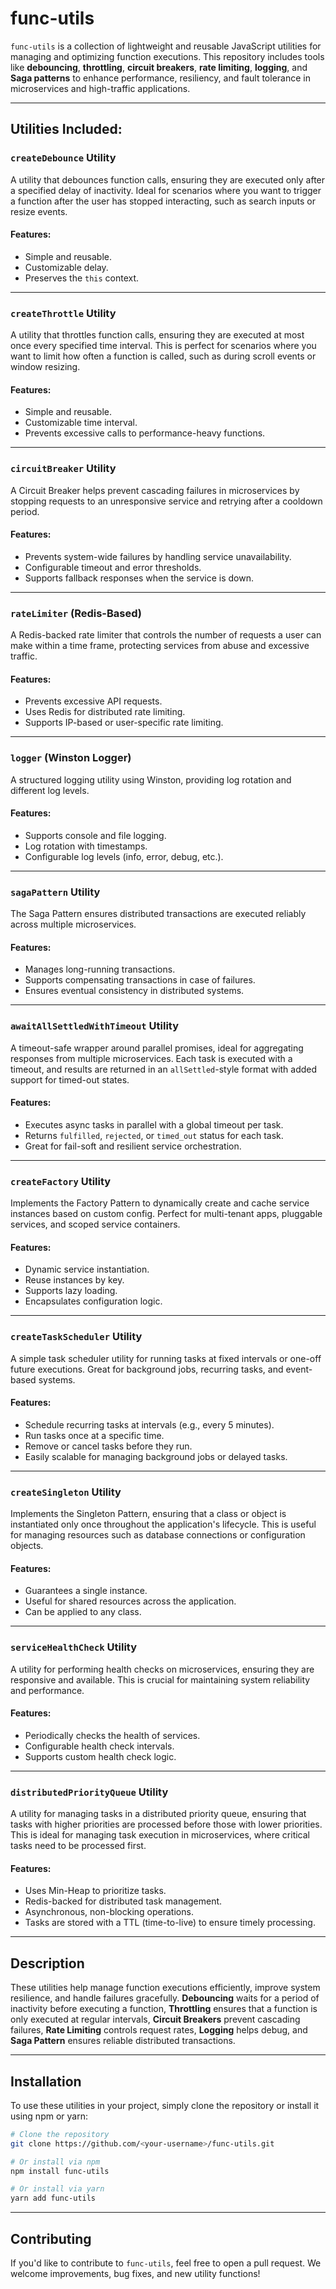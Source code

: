 # func-utils

`func-utils` is a collection of lightweight and reusable JavaScript utilities for managing and optimizing function executions. This repository includes tools like **debouncing**, **throttling**, **circuit breakers**, **rate limiting**, **logging**, and **Saga patterns** to enhance performance, resiliency, and fault tolerance in microservices and high-traffic applications.

---

## Utilities Included:

### `createDebounce` Utility

A utility that debounces function calls, ensuring they are executed only after a specified delay of inactivity. Ideal for scenarios where you want to trigger a function after the user has stopped interacting, such as search inputs or resize events.

#### Features:

- Simple and reusable.
- Customizable delay.
- Preserves the `this` context.

---

### `createThrottle` Utility

A utility that throttles function calls, ensuring they are executed at most once every specified time interval. This is perfect for scenarios where you want to limit how often a function is called, such as during scroll events or window resizing.

#### Features:

- Simple and reusable.
- Customizable time interval.
- Prevents excessive calls to performance-heavy functions.

---

### `circuitBreaker` Utility

A Circuit Breaker helps prevent cascading failures in microservices by stopping requests to an unresponsive service and retrying after a cooldown period.

#### Features:

- Prevents system-wide failures by handling service unavailability.
- Configurable timeout and error thresholds.
- Supports fallback responses when the service is down.

---

### `rateLimiter` (Redis-Based)

A Redis-backed rate limiter that controls the number of requests a user can make within a time frame, protecting services from abuse and excessive traffic.

#### Features:

- Prevents excessive API requests.
- Uses Redis for distributed rate limiting.
- Supports IP-based or user-specific rate limiting.

---

### `logger` (Winston Logger)

A structured logging utility using Winston, providing log rotation and different log levels.

#### Features:

- Supports console and file logging.
- Log rotation with timestamps.
- Configurable log levels (info, error, debug, etc.).

---

### `sagaPattern` Utility

The Saga Pattern ensures distributed transactions are executed reliably across multiple microservices.

#### Features:

- Manages long-running transactions.
- Supports compensating transactions in case of failures.
- Ensures eventual consistency in distributed systems.

---

### `awaitAllSettledWithTimeout` Utility

A timeout-safe wrapper around parallel promises, ideal for aggregating responses from multiple microservices. Each task is executed with a timeout, and results are returned in an `allSettled`-style format with added support for timed-out states.

#### Features:

- Executes async tasks in parallel with a global timeout per task.
- Returns `fulfilled`, `rejected`, or `timed_out` status for each task.
- Great for fail-soft and resilient service orchestration.

---

### `createFactory` Utility

Implements the Factory Pattern to dynamically create and cache service instances based on custom config. Perfect for multi-tenant apps, pluggable services, and scoped service containers.

#### Features:

- Dynamic service instantiation.
- Reuse instances by key.
- Supports lazy loading.
- Encapsulates configuration logic.

---

### `createTaskScheduler` Utility

A simple task scheduler utility for running tasks at fixed intervals or one-off future executions. Great for background jobs, recurring tasks, and event-based systems.

#### Features:

- Schedule recurring tasks at intervals (e.g., every 5 minutes).
- Run tasks once at a specific time.
- Remove or cancel tasks before they run.
- Easily scalable for managing background jobs or delayed tasks.

---

### `createSingleton` Utility

Implements the Singleton Pattern, ensuring that a class or object is instantiated only once throughout the application's lifecycle. This is useful for managing resources such as database connections or configuration objects.

#### Features:

- Guarantees a single instance.
- Useful for shared resources across the application.
- Can be applied to any class.

---

### `serviceHealthCheck` Utility

A utility for performing health checks on microservices, ensuring they are responsive and available. This is crucial for maintaining system reliability and performance.

#### Features:

- Periodically checks the health of services.
- Configurable health check intervals.
- Supports custom health check logic.

---

### `distributedPriorityQueue` Utility

A utility for managing tasks in a distributed priority queue, ensuring that tasks with higher priorities are processed before those with lower priorities. This is ideal for managing task execution in microservices, where critical tasks need to be processed first.

#### Features:

- Uses Min-Heap to prioritize tasks.
- Redis-backed for distributed task management.
- Asynchronous, non-blocking operations.
- Tasks are stored with a TTL (time-to-live) to ensure timely processing.

---

## Description

These utilities help manage function executions efficiently, improve system resilience, and handle failures gracefully. **Debouncing** waits for a period of inactivity before executing a function, **Throttling** ensures that a function is only executed at regular intervals, **Circuit Breakers** prevent cascading failures, **Rate Limiting** controls request rates, **Logging** helps debug, and **Saga Pattern** ensures reliable distributed transactions.

---

## Installation

To use these utilities in your project, simply clone the repository or install it using npm or yarn:

```bash
# Clone the repository
git clone https://github.com/<your-username>/func-utils.git

# Or install via npm
npm install func-utils

# Or install via yarn
yarn add func-utils
```

---

## Contributing

If you'd like to contribute to `func-utils`, feel free to open a pull request. We welcome improvements, bug fixes, and new utility functions!
